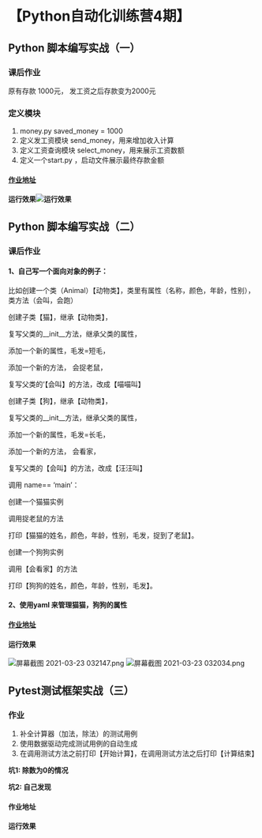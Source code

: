 # 【Python自动化训练营4期】
## Python 脚本编写实战（一）
### 课后作业
原有存款 1000元， 发工资之后存款变为2000元
### 定义模块
1. money.py saved_money = 1000
2. 定义发工资模块 send_money，用来增加收入计算
3. 定义工资查询模块 select_money，用来展示工资数额
4. 定义一个start.py ，启动文件展示最终存款金额
#### [作业地址](https://gitee.com/liuchaodada/pycharmProject/tree/main/salary)
#### 运行效果![运行效果](https://s4.ax1x.com/2021/03/19/6fMHDU.png)


## Python 脚本编写实战（二）
### 课后作业
#### 1、自己写一个面向对象的例子：

比如创建一个类（Animal）【动物类】，类里有属性（名称，颜色，年龄，性别），类方法（会叫，会跑）

创建子类【猫】，继承【动物类】，

复写父类的__init__方法，继承父类的属性，

添加一个新的属性，毛发=短毛，

添加一个新的方法， 会捉老鼠，

复写父类的‘【会叫】的方法，改成【喵喵叫】

创建子类【狗】，继承【动物类】，

复写父类的__init__方法，继承父类的属性，

添加一个新的属性，毛发=长毛，

添加一个新的方法， 会看家，

复写父类的【会叫】的方法，改成【汪汪叫】

调用 name== ‘main’：

创建一个猫猫实例

调用捉老鼠的方法

打印【猫猫的姓名，颜色，年龄，性别，毛发，捉到了老鼠】。

创建一个狗狗实例

调用【会看家】的方法

打印【狗狗的姓名，颜色，年龄，性别，毛发】。

#### 2、使用yaml 来管理猫猫，狗狗的属性

#### [作业地址](https://gitee.com/liuchaodada/pycharmProject/tree/main/animal)
#### 运行效果
![屏幕截图 2021-03-23 032147.png](https://ae04.alicdn.com/kf/U9e3b7718b651488fb8d63fe2e05cb538P.jpg)
![屏幕截图 2021-03-23 032034.png](https://ae04.alicdn.com/kf/U9e3b7718b651488fb8d63fe2e05cb538P.jpg)

## Pytest测试框架实战（三）
### 作业

1. 补全计算器（加法，除法）的测试用例
2. 使用数据驱动完成测试用例的自动生成
3. 在调用测试方法之前打印【开始计算】，在调用测试方法之后打印【计算结束】

**坑1: 除数为0的情况**

**坑2: 自己发现**

#### 作业地址
#### 运行效果

